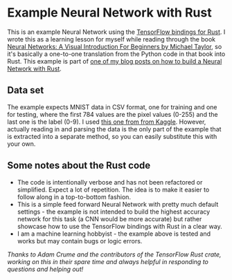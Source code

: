 # Example Neural Network with Rust
This is an example Neural Network using the [TensorFlow bindings for Rust](https://github.com/tensorflow/rust). I wrote this as a learning lesson for myself while reading through the book [Neural Networks: A Visual Introduction For Beginners by Michael Taylor](https://www.amazon.com/Machine-Learning-Neural-Networks-depth-ebook/dp/B075882XCP/ref=sr_1_1?crid=80UXT3HUU7HZ&dchild=1&keywords=neural+networks%2C+a+visual+introduction+for+beginners&qid=1591340282&s=digital-text&sprefix=neural+networks+visual+%2Cdigital-text%2C237&sr=1-1), so it's basically a one-to-one translation from the Python code in that book into Rust. This example is part of [one of my blog posts on how to build a Neural Network with Rust](https://blog.robban.eu/tags/tensorflow/).

## Data set
The example expects MNIST data in CSV format, one for training and one for testing, where the first 784 values are the pixel values (0-255) and the last one is the label (0-9). I used [this one from from Kaggle](https://www.kaggle.com/oddrationale/mnist-in-csv). However, actually reading in and parsing the data is the only part of the example that is extracted into a separate method, so you can easily substitute this with your own.

## Some notes about the Rust code
* The code is intentionally verbose and has not been refactored or simplified. Expect a lot of repetition. The idea is to make it easier to follow along in a top-to-bottom fashion.
* This is a simple feed forward Neural Network with pretty much default settings - the example is not intended to build the highest accuracy network for this task (a CNN would be more accurate) but rather showcase how to use the TensorFlow bindings with Rust in a clear way.
* I am a machine learning hobbyist - the example above is tested and works but may contain bugs or logic errors.

_Thanks to Adam Crume and the contributors of the TensorFlow Rust crate, working on this in their spare time and always helpful in responding to questions and helping out!_